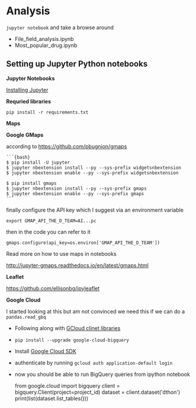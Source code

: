 # Analysis

`jupyter notebook` and take a browse around

  * File_field_analysis.ipynb
  * Most_popular_drug.ipynb

## Setting up Jupyter Python notebooks

**Jupyter Notebooks**

  [Installing Jupyter](http://jupyter.org/install.html)

**Requried libraries**

  `pip install -r requirements.txt`

**Maps**

**Google GMaps**

according to https://github.com/pbugnion/gmaps

    ```{bash}
    $ pip install -U jupyter
    $ jupyter nbextension install --py --sys-prefix widgetsnbextension
    $ jupyter nbextension enable --py --sys-prefix widgetsnbextension

    $ pip install gmaps
    $ jupyter nbextension install --py --sys-prefix gmaps
    $ jupyter nbextension enable --py --sys-prefix gmaps
    ```

finally configure the API key which I suggest via an environment variable

    export GMAP_API_THE_D_TEAM=AI...pc

then in the code you can refer to it

    gmaps.configure(api_key=os.environ['GMAP_API_THE_D_TEAM'])

Read more on how to use maps in notebooks

  http://jupyter-gmaps.readthedocs.io/en/latest/gmaps.html

**Leaflet**

https://github.com/ellisonbg/ipyleaflet

**Google Cloud**

I started looking at this but am not convinced we need this if we can do a `pandas.read_gbq`

  * Following along with [GCloud clinet
    libraries](https://cloud.google.com/bigquery/docs/reference/libraries#client-libraries-install-python)
  * `pip install --upgrade google-cloud-bigquery`
  * Install [Google Cloud SDK](https://cloud.google.com/sdk/docs)
  * authenticate by running `gcloud auth application-default login`
  * now you should be able to run BigQuery queries from ipython notebook

      from google.cloud import bigquery
      client = bigquery.Client(project=project_id)
      dataset = client.dataset('dthon')
      print(list(dataset.list_tables()))

